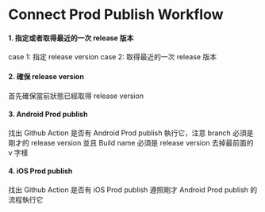 # Connect Prod Publish Workflow

#### 1. 指定或者取得最近的一次 release 版本
case 1: 指定 release version
case 2: 取得最近的一次 release 版本

#### 2. 確保 release version
首先確保當前狀態已經取得 release version

#### 3. Android Prod publish
找出 Github Action 是否有  Android Prod publish
執行它，注意 branch 必須是剛才的 release version
並且 Build name 必須是 release version 去掉最前面的 v 字樣

#### 4. iOS Prod publish
找出 Github Action 是否有  iOS Prod publish
遵照剛才 Android Prod publish 的流程執行它